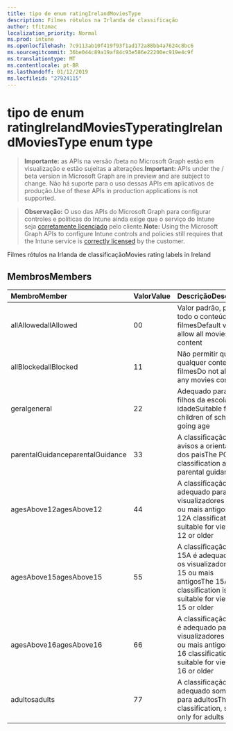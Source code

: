 ```yaml
---
title: tipo de enum ratingIrelandMoviesType
description: Filmes rótulos na Irlanda de classificação
author: tfitzmac
localization_priority: Normal
ms.prod: intune
ms.openlocfilehash: 7c9113ab10f419f93f1ad172a88bb4a7624c8bc6
ms.sourcegitcommit: 36be044c89a19af84c93e586e22200ec919e4c9f
ms.translationtype: MT
ms.contentlocale: pt-BR
ms.lasthandoff: 01/12/2019
ms.locfileid: "27924115"
---
```

# <a name="ratingirelandmoviestype-enum-type"></a><span data-ttu-id="a6d42-103">tipo de enum ratingIrelandMoviesType</span><span class="sxs-lookup"><span data-stu-id="a6d42-103">ratingIrelandMoviesType enum type</span></span>

> <span data-ttu-id="a6d42-104">**Importante:** as APIs na versão /beta no Microsoft Graph estão em visualização e estão sujeitas a alterações.</span><span class="sxs-lookup"><span data-stu-id="a6d42-104">**Important:** APIs under the / beta version in Microsoft Graph are in preview and are subject to change.</span></span> <span data-ttu-id="a6d42-105">Não há suporte para o uso dessas APIs em aplicativos de produção.</span><span class="sxs-lookup"><span data-stu-id="a6d42-105">Use of these APIs in production applications is not supported.</span></span>

> <span data-ttu-id="a6d42-106">**Observação:** O uso das APIs do Microsoft Graph para configurar controles e políticas do Intune ainda exige que o serviço do Intune seja [corretamente licenciado](https://go.microsoft.com/fwlink/?linkid=839381) pelo cliente.</span><span class="sxs-lookup"><span data-stu-id="a6d42-106">**Note:** Using the Microsoft Graph APIs to configure Intune controls and policies still requires that the Intune service is [correctly licensed](https://go.microsoft.com/fwlink/?linkid=839381) by the customer.</span></span>

<span data-ttu-id="a6d42-107">Filmes rótulos na Irlanda de classificação</span><span class="sxs-lookup"><span data-stu-id="a6d42-107">Movies rating labels in Ireland</span></span>
## <a name="members"></a><span data-ttu-id="a6d42-108">Membros</span><span class="sxs-lookup"><span data-stu-id="a6d42-108">Members</span></span>
|<span data-ttu-id="a6d42-109">Membro</span><span class="sxs-lookup"><span data-stu-id="a6d42-109">Member</span></span>|<span data-ttu-id="a6d42-110">Valor</span><span class="sxs-lookup"><span data-stu-id="a6d42-110">Value</span></span>|<span data-ttu-id="a6d42-111">Descrição</span><span class="sxs-lookup"><span data-stu-id="a6d42-111">Description</span></span>|
|:---|:---|:---|
|<span data-ttu-id="a6d42-112">allAllowed</span><span class="sxs-lookup"><span data-stu-id="a6d42-112">allAllowed</span></span>|<span data-ttu-id="a6d42-113">0</span><span class="sxs-lookup"><span data-stu-id="a6d42-113">0</span></span>|<span data-ttu-id="a6d42-114">Valor padrão, permitir todo o conteúdo de filmes</span><span class="sxs-lookup"><span data-stu-id="a6d42-114">Default value, allow all movies content</span></span>|
|<span data-ttu-id="a6d42-115">allBlocked</span><span class="sxs-lookup"><span data-stu-id="a6d42-115">allBlocked</span></span>|<span data-ttu-id="a6d42-116">1</span><span class="sxs-lookup"><span data-stu-id="a6d42-116">1</span></span>|<span data-ttu-id="a6d42-117">Não permitir que qualquer conteúdo filmes</span><span class="sxs-lookup"><span data-stu-id="a6d42-117">Do not allow any movies content</span></span>|
|<span data-ttu-id="a6d42-118">geral</span><span class="sxs-lookup"><span data-stu-id="a6d42-118">general</span></span>|<span data-ttu-id="a6d42-119">2</span><span class="sxs-lookup"><span data-stu-id="a6d42-119">2</span></span>|<span data-ttu-id="a6d42-120">Adequado para os filhos da escola indo idade</span><span class="sxs-lookup"><span data-stu-id="a6d42-120">Suitable for children of school going age</span></span>|
|<span data-ttu-id="a6d42-121">parentalGuidance</span><span class="sxs-lookup"><span data-stu-id="a6d42-121">parentalGuidance</span></span>|<span data-ttu-id="a6d42-122">3</span><span class="sxs-lookup"><span data-stu-id="a6d42-122">3</span></span>|<span data-ttu-id="a6d42-123">A classificação PG avisos a orientação dos pais</span><span class="sxs-lookup"><span data-stu-id="a6d42-123">The PG classification advises parental guidance</span></span>|
|<span data-ttu-id="a6d42-124">agesAbove12</span><span class="sxs-lookup"><span data-stu-id="a6d42-124">agesAbove12</span></span>|<span data-ttu-id="a6d42-125">4</span><span class="sxs-lookup"><span data-stu-id="a6d42-125">4</span></span>|<span data-ttu-id="a6d42-126">A classificação 12A é adequado para os visualizadores de 12 ou mais antigos</span><span class="sxs-lookup"><span data-stu-id="a6d42-126">The 12A classification is suitable for viewers of 12 or older</span></span>|
|<span data-ttu-id="a6d42-127">agesAbove15</span><span class="sxs-lookup"><span data-stu-id="a6d42-127">agesAbove15</span></span>|<span data-ttu-id="a6d42-128">5</span><span class="sxs-lookup"><span data-stu-id="a6d42-128">5</span></span>|<span data-ttu-id="a6d42-129">A classificação de 15A é adequado para os visualizadores de 15 ou mais antigos</span><span class="sxs-lookup"><span data-stu-id="a6d42-129">The 15A classification is suitable for viewers of 15 or older</span></span>|
|<span data-ttu-id="a6d42-130">agesAbove16</span><span class="sxs-lookup"><span data-stu-id="a6d42-130">agesAbove16</span></span>|<span data-ttu-id="a6d42-131">6</span><span class="sxs-lookup"><span data-stu-id="a6d42-131">6</span></span>|<span data-ttu-id="a6d42-132">A classificação de 16 é adequado para os visualizadores de 16 ou mais antigos</span><span class="sxs-lookup"><span data-stu-id="a6d42-132">The 16 classification is suitable for viewers of 16 or older</span></span>|
|<span data-ttu-id="a6d42-133">adultos</span><span class="sxs-lookup"><span data-stu-id="a6d42-133">adults</span></span>|<span data-ttu-id="a6d42-134">7</span><span class="sxs-lookup"><span data-stu-id="a6d42-134">7</span></span>|<span data-ttu-id="a6d42-135">A classificação de 18, adequado somente para adultos</span><span class="sxs-lookup"><span data-stu-id="a6d42-135">The 18 classification, suitable only for adults</span></span>|





